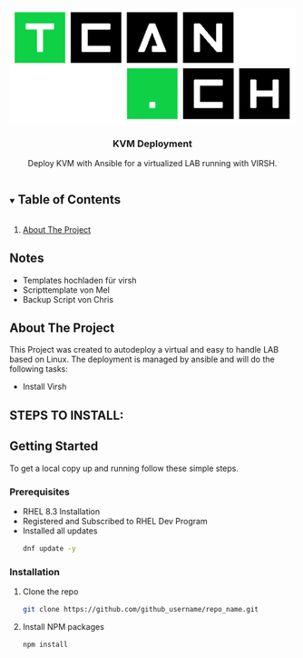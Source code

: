 <!-- PROJECT LOGO -->
<br />
<p align="center">
  <a href="https://github.com/tcan-ch/kvm_deployment/">
    <img src="images/tcan.ch_logo_white.png" alt="Logo">
  </a>

  <h3 align="center">KVM Deployment</h3>

  <p align="center">
    Deploy KVM with Ansible for a virtualized LAB running with VIRSH.
    <br />
  </p>
</p>



<!-- TABLE OF CONTENTS -->
<details open="open">
  <summary><h2 style="display: inline-block">Table of Contents</h2></summary>
  <ol>
    <li>
      <a href="#about-the-project">About The Project</a>
    </li>
  </ol>
</details>

## Notes
- Templates hochladen für virsh
- Scripttemplate von Mel
- Backup Script von Chris


<!-- ABOUT THE PROJECT -->
## About The Project
This Project was created to autodeploy a virtual and easy to handle LAB based on Linux. The deployment is managed by ansible and will do the following tasks:
- Install Virsh

STEPS TO INSTALL:
- 

<!-- GETTING STARTED -->
## Getting Started

To get a local copy up and running follow these simple steps.

### Prerequisites
- RHEL 8.3 Installation
- Registered and Subscribed to RHEL Dev Program
- Installed all updates
  ```sh
  dnf update -y
  ```

### Installation

1. Clone the repo
   ```sh
   git clone https://github.com/github_username/repo_name.git
   ```
2. Install NPM packages
   ```sh
   npm install
   ```


